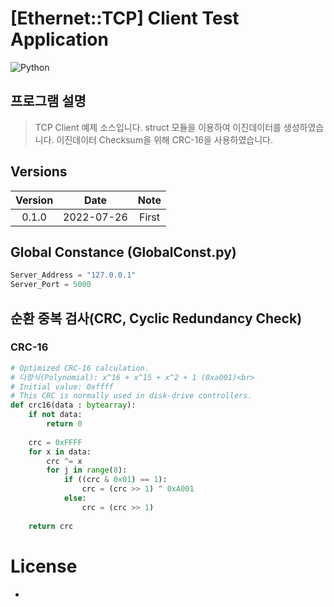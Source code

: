 # [Ethernet::TCP] Client Test Application
<p align="left">
    <img alt="Python" src ="https://img.shields.io/badge/Python-3776AB.svg?&style=for-the-badge&logo=Python&logoColor=white">
</p>

## 프로그램 설명
> TCP Client 예제 소스입니다.
> struct 모듈을 이용하여 이진데이터를 생성하였습니다.
> 이진데이터 Checksum을 위해 CRC-16을 사용하였습니다.

## Versions
|      Version     |    Date    |  Note                                                  |
| :--------------: | :--------: | :----------------------------------------------------: |
|       0.1.0      | 2022-07-26 |  First                                                 |

## Global Constance (GlobalConst.py)
``` Python
Server_Address = "127.0.0.1"
Server_Port = 5000
```
## 순환 중복 검사(CRC, Cyclic Redundancy Check)
### CRC-16
``` Python
# Optimized CRC-16 calculation.
# 다항식(Polynomial): x^16 + x^15 + x^2 + 1 (0xa001)<br>
# Initial value: 0xffff
# This CRC is normally used in disk-drive controllers.
def crc16(data : bytearray):
    if not data:
        return 0
    
    crc = 0xFFFF
    for x in data:
        crc ^= x
        for j in range(8):
            if ((crc & 0x01) == 1):
                crc = (crc >> 1) ^ 0xA001
            else:
                crc = (crc >> 1)
    
    return crc
```

# License
-